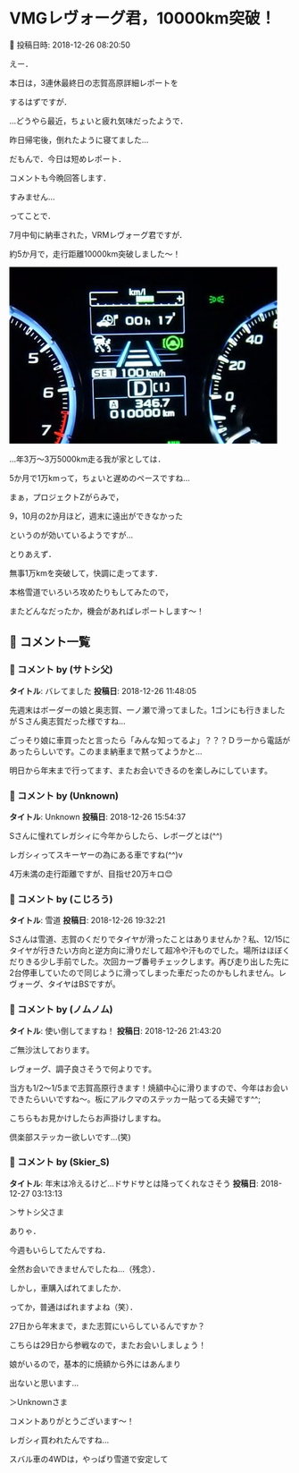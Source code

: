 # VMGレヴォーグ君，10000km突破！

📅 投稿日時: 2018-12-26 08:20:50

えー．


本日は，3連休最終日の志賀高原詳細レポートを


するはずですが．


…どうやら最近，ちょいと疲れ気味だったようで．


昨日帰宅後，倒れたように寝てました…





だもんで．今日は短めレポート．


コメントも今晩回答します．


すみません…





ってことで．


7月中旬に納車された，VRMレヴォーグ君ですが．


約5か月で，走行距離10000km突破しました～！




![94cb3eda086d16108c3af3c99414b2da.jpg](images/94cb3eda086d16108c3af3c99414b2da.jpg)







…年3万～3万5000km走る我が家としては．


5か月で1万kmって，ちょいと遅めのペースですね…


まぁ，プロジェクトZがらみで，


9，10月の2か月ほど，週末に遠出ができなかった


というのが効いているようですが…





とりあえず．


無事1万kmを突破して，快調に走ってます．


本格雪道でいろいろ攻めたりもしてみたので，


またどんなだったか，機会があればレポートします～！

## 💬 コメント一覧

### 💬 コメント by (サトシ父)
**タイトル**: バレてました
**投稿日**: 2018-12-26 11:48:05

先週末はボーダーの娘と奥志賀、一ノ瀬で滑ってました。1ゴンにも行きましたがＳさん奥志賀だった様ですね…

ごっそり娘に車買ったと言ったら「みんな知ってるよ」？？？Ｄラーから電話があったらしいです。このまま納車まで黙ってようかと…

明日から年末まで行ってます、またお会いできるのを楽しみにしています。

### 💬 コメント by (Unknown)
**タイトル**: Unknown
**投稿日**: 2018-12-26 15:54:37

Sさんに憧れてレガシィに今年からしたら、レボーグとは(^^)

レガシィってスキーヤーの為にある車ですね(^^)v

4万未満の走行距離ですが、目指せ20万キロ😊

### 💬 コメント by (こじろう)
**タイトル**: 雪道
**投稿日**: 2018-12-26 19:32:21

Sさんは雪道、志賀のくだりでタイヤが滑ったことはありませんか？私、12/15にタイヤが行きたい方向と逆方向に滑りだして超冷や汗ものでした。場所はほぼくだりきる少し手前でした。次回カーブ番号チェックします。再び走り出した先に2台停車していたので同じように滑ってしまった車だったのかもしれません。レヴォーグ、タイヤはBSですが。

### 💬 コメント by (ノムノム)
**タイトル**: 使い倒してますね！
**投稿日**: 2018-12-26 21:43:20

ご無沙汰しております。

レヴォーグ、調子良さそうで何よりです。



当方も1/2～1/5まで志賀高原行きます！焼額中心に滑りますので、今年はお会いできたらいいですね～。板にアルクマのステッカー貼ってる夫婦です^^;



こちらもお見かけしたらお声掛けしますね。

倶楽部ステッカー欲しいです…(笑)

### 💬 コメント by (Skier_S)
**タイトル**: 年末は冷えるけど…ドサドサとは降ってくれなさそう
**投稿日**: 2018-12-27 03:13:13

＞サトシ父さま

ありゃ．

今週もいらしてたんですね．

全然お会いできませんでしたね…（残念）．

しかし，車購入ばれてましたか．

ってか，普通はばれますよね（笑）．

27日から年末まで，また志賀にいらしているんですか？

こちらは29日から参戦なので，またお会いしましょう！

娘がいるので，基本的に焼額から外にはあんまり

出ないと思います…



＞Unknownさま

コメントありがとうございます～！

レガシィ買われたんですね…

スバル車の4WDは，やっぱり雪道で安定して

